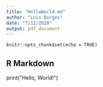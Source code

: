 ```yaml
---
title: "HelloWorld.md"
author: "Luis Borges"
date: "7/12/2020"
output: pdf_document
---
```


```{r setup, include=FALSE}
knitr::opts_chunk$set(echo = TRUE)
```

## R Markdown

print("Hello, World!")
